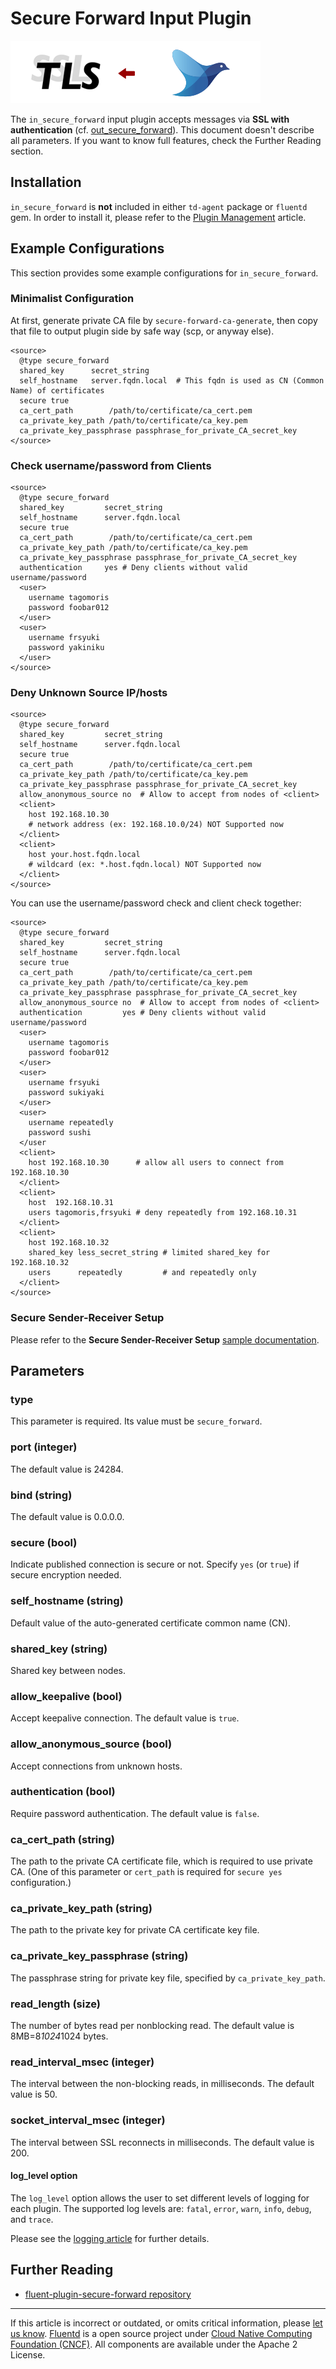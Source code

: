 # Secure Forward Input Plugin

![](/images/plugins/input/secure_forward.png)

The `in_secure_forward` input plugin accepts messages via **SSL with
authentication** (cf. [out\_secure\_forward](/plugins/output/secure_forward.md)).
This document doesn't describe all parameters. If you want to know full
features, check the Further Reading section.


## Installation

`in_secure_forward` is **not** included in either `td-agent` package or
`fluentd` gem. In order to install it, please refer to the [Plugin Management](/deployment/plugin-management.md) article.

## Example Configurations

This section provides some example configurations for
`in_secure_forward`.

### Minimalist Configuration

At first, generate private CA file by `secure-forward-ca-generate`, then
copy that file to output plugin side by safe way (scp, or anyway else).

``` {.CodeRay}
<source>
  @type secure_forward
  shared_key      secret_string
  self_hostname   server.fqdn.local  # This fqdn is used as CN (Common Name) of certificates
  secure true
  ca_cert_path        /path/to/certificate/ca_cert.pem
  ca_private_key_path /path/to/certificate/ca_key.pem
  ca_private_key_passphrase passphrase_for_private_CA_secret_key
</source>
```

### Check username/password from Clients

``` {.CodeRay}
<source>
  @type secure_forward
  shared_key         secret_string
  self_hostname      server.fqdn.local
  secure true
  ca_cert_path        /path/to/certificate/ca_cert.pem
  ca_private_key_path /path/to/certificate/ca_key.pem
  ca_private_key_passphrase passphrase_for_private_CA_secret_key
  authentication     yes # Deny clients without valid username/password
  <user>
    username tagomoris
    password foobar012
  </user>
  <user>
    username frsyuki
    password yakiniku
  </user>
</source>
```

### Deny Unknown Source IP/hosts

``` {.CodeRay}
<source>
  @type secure_forward
  shared_key         secret_string
  self_hostname      server.fqdn.local
  secure true
  ca_cert_path        /path/to/certificate/ca_cert.pem
  ca_private_key_path /path/to/certificate/ca_key.pem
  ca_private_key_passphrase passphrase_for_private_CA_secret_key
  allow_anonymous_source no  # Allow to accept from nodes of <client>
  <client>
    host 192.168.10.30
    # network address (ex: 192.168.10.0/24) NOT Supported now
  </client>
  <client>
    host your.host.fqdn.local
    # wildcard (ex: *.host.fqdn.local) NOT Supported now
  </client>
</source>
```

You can use the username/password check and client check together:

``` {.CodeRay}
<source>
  @type secure_forward
  shared_key         secret_string
  self_hostname      server.fqdn.local
  secure true
  ca_cert_path        /path/to/certificate/ca_cert.pem
  ca_private_key_path /path/to/certificate/ca_key.pem
  ca_private_key_passphrase passphrase_for_private_CA_secret_key
  allow_anonymous_source no  # Allow to accept from nodes of <client>
  authentication         yes # Deny clients without valid username/password
  <user>
    username tagomoris
    password foobar012
  </user>
  <user>
    username frsyuki
    password sukiyaki
  </user>
  <user>
    username repeatedly
    password sushi
  </user
  <client>
    host 192.168.10.30      # allow all users to connect from 192.168.10.30
  </client>
  <client>
    host  192.168.10.31
    users tagomoris,frsyuki # deny repeatedly from 192.168.10.31
  </client>
  <client>
    host 192.168.10.32
    shared_key less_secret_string # limited shared_key for 192.168.10.32
    users      repeatedly         # and repeatedly only
  </client>
</source>
```

### Secure Sender-Receiver Setup

Please refer to the **Secure Sender-Receiver Setup** [sample documentation](/plugins/output/secure_forward.md/#Secure-Sender-Receiver-Setup).

## Parameters

### type

This parameter is required. Its value must be `secure_forward`.

### port (integer)

The default value is 24284.

### bind (string)

The default value is 0.0.0.0.

### secure (bool)

Indicate published connection is secure or not. Specify `yes` (or
`true`) if secure encryption needed.

### self\_hostname (string)

Default value of the auto-generated certificate common name (CN).

### shared\_key (string)

Shared key between nodes.

### allow\_keepalive (bool)

Accept keepalive connection. The default value is `true`.

### allow\_anonymous\_source (bool)

Accept connections from unknown hosts.

### authentication (bool)

Require password authentication. The default value is `false`.

### ca\_cert\_path (string)

The path to the private CA certificate file, which is required to use
private CA. (One of this parameter or `cert_path` is required for
`secure yes` configuration.)

### ca\_private\_key\_path (string)

The path to the private key for private CA certificate key file.

### ca\_private\_key\_passphrase (string)

The passphrase string for private key file, specified by
`ca_private_key_path`.

### read\_length (size)

The number of bytes read per nonblocking read. The default value is
8MB=8*1024*1024 bytes.

### read\_interval\_msec (integer)

The interval between the non-blocking reads, in milliseconds. The
default value is 50.

### socket\_interval\_msec (integer)

The interval between SSL reconnects in milliseconds. The default value
is 200.

#### log\_level option

The `log_level` option allows the user to set different levels of
logging for each plugin. The supported log levels are: `fatal`, `error`,
`warn`, `info`, `debug`, and `trace`.

Please see the [logging article](/deployment/logging.md) for further details.

## Further Reading

-   [fluent-plugin-secure-forward repository](https://github.com/tagomoris/fluent-plugin-secure-forward)


------------------------------------------------------------------------

If this article is incorrect or outdated, or omits critical information, please [let us know](https://github.com/fluent/fluentd-docs/issues?state=open).
[Fluentd](http://www.fluentd.org/) is a open source project under [Cloud Native Computing Foundation (CNCF)](https://cncf.io/). All components are available under the Apache 2 License.
